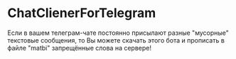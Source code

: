 # ChatClienerForTelegram
Если в вашем телеграм-чате постоянно присылают разные "мусорные" текстовые сообщения, то Вы можете скачать этого бота и прописать в файле "matbi" запрещённые слова на сервере!
